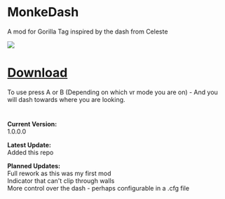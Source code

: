 # MonkeDash
A mod for Gorilla Tag inspired by the dash from Celeste

![](DashMonke.gif)

# [Download]()

To use press A or B (Depending on which vr mode you are on) - And you will dash towards where you are looking.

#

**Current Version:**
</br> 1.0.0.0

**Latest Update:**
</br> Added this repo

**Planned Updates:**
</br>Full rework as this was my first mod
</br> Indicator that can't clip through walls
</br> More control over the dash - perhaps configurable in a .cfg file
